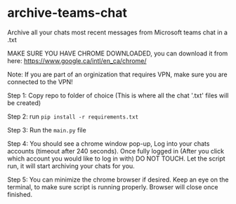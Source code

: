 # archive-teams-chat

Archive all your chats most recent messages from Microsoft teams chat in a .txt

MAKE SURE YOU HAVE CHROME DOWNLOADED, you can download it from here: https://www.google.ca/intl/en_ca/chrome/

Note: If you are part of an orginization that requires VPN, make sure you are connected to the VPN!

Step 1: Copy repo to folder of choice (This is where all the chat '.txt' files will be created)

Step 2: run ```pip install -r requirements.txt```

Step 3: Run the ```main.py``` file

Step 4: You should see a chrome window pop-up, Log into your chats accounts (timeout after 240 seconds). Once fully logged in (After you click which account you would like to log in with) DO NOT TOUCH. Let the script run, it will start archiving your chats for you.

Step 5: You can minimize the chrome browser if desired. Keep an eye on the terminal, to make sure script is running properly. Browser will close once finished.
